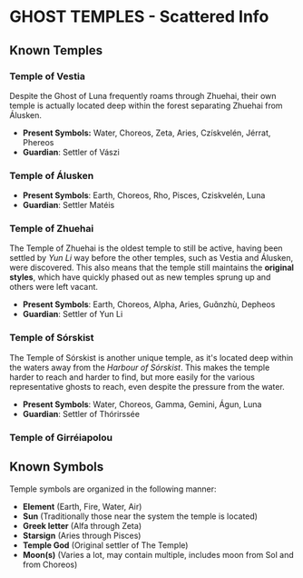 # GHOST TEMPLES - Scattered Info

## Known Temples
### Temple of Vestia
Despite the Ghost of Luna frequently roams through Zhuehai, their own temple is actually located deep within the forest separating Zhuehai from Álusken. 
- **Present Symbols:** Water, Choreos, Zeta, Aries, Czískvelén, Jérrat, Phereos
- **Guardian**: Settler of Vászi

### Temple of Álusken
- **Present Symbols**: Earth, Choreos, Rho, Pisces, Cziskvelén, Luna
- **Guardian**: Settler Matéis
### Temple of Zhuehai
The Temple of Zhuehai is the oldest temple to still be active, having been settled by *Yun Li* way before the other temples, such as Vestia and Álusken, were discovered. This also means that the temple still maintains the **original styles**, which have quickly phased out as new temples sprung up and others were left vacant.
- **Present Symbols**: Earth, Choreos, Alpha, Aries, Guɑ̌nzhù, Depheos
- **Guardian**: Settler of Yun Li
### Temple of Sórskist
The Temple of Sórskist is another unique temple, as it's located deep within the waters away from the *Harbour of Sórskist*. This makes the temple harder to reach and harder to find, but more easily for the various representative ghosts to reach, even despite the pressure from the water.
- **Present Symbols**: Water, Choreos, Gamma, Gemini, Águn, Luna
- **Guardian**: Settler of Thórirssée
### Temple of Girréiapolou


## Known Symbols
Temple symbols are organized in the following manner:
- **Element** (Earth, Fire, Water, Air)
- **Sun** (Traditionally those near the system the temple is located)
- **Greek letter** (Alfa through Zeta)
- **Starsign** (Aries through Pisces)
- **Temple God** (Original settler of The Temple)
- **Moon(s)** (Varies a lot, may contain multiple, includes moon from Sol and from Choreos)
